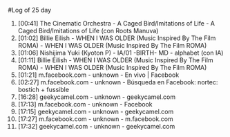 #Log of 25 day

1. [00:41] The Cinematic Orchestra - A Caged Bird/Imitations of Life - A Caged Bird/Imitations of Life (con Roots Manuva)
1. [01:02] Billie Eilish - WHEN I WAS OLDER (Music Inspired By The Film ROMA) - WHEN I WAS OLDER (Music Inspired By The Film ROMA)
1. [01:06] Nishijima Yuki (Kyoton P) - IA/01 -BIRTH- MD - alphabet (con IA)
1. [01:11] Billie Eilish - WHEN I WAS OLDER (Music Inspired By The Film ROMA) - WHEN I WAS OLDER (Music Inspired By The Film ROMA)
1. [01:21] m.facebook.com - unknown - En vivo | Facebook
1. [02:27] m.facebook.com - unknown - Búsqueda en Facebook: nortec: bostich + fussible
1. [16:28] geekycamel.com - unknown - geekycamel.com
1. [17:13] m.facebook.com - unknown - Facebook
1. [17:15] geekycamel.com - unknown - geekycamel.com
1. [17:27] m.facebook.com - unknown - m.facebook.com
1. [17:32] geekycamel.com - unknown - geekycamel.com
